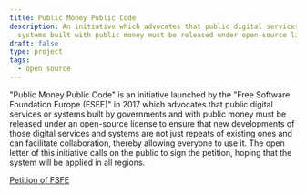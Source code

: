 ```yaml
---
title: Public Money Public Code
description: An initiative which advocates that public digital services or
  systems built with public money must be released under open-source license.
draft: false
type: project
tags:
  - open source
---
```

"Public Money Public Code" is an initiative launched by the "Free Software Foundation Europe (FSFE)" in 2017 which advocates that public digital services or systems built by governments and with public money must be released under an open-source license to ensure that new developments of those digital services and systems are not just repeats of existing ones and can facilitate collaboration, thereby allowing everyone to use it. The open letter of this initiative calls on the public to sign the petition, hoping that the system will be applied in all regions.

[Petition of FSFE](https://publiccode.eu/en/)